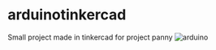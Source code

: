 # arduinotinkercad
Small project made in tinkercad for project panny
![arduino]([https://github.com/[username]/[reponame]/blob/[branch]/image.jpg?raw=true](https://raw.githubusercontent.com/TimoSanakim/arduinotinkercad/refs/heads/main/arduinotinkercadwireing.PNG))
